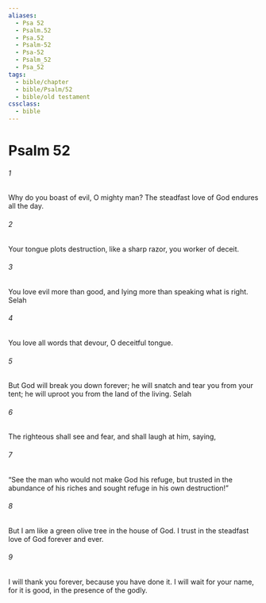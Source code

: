 ```yaml
---
aliases:
  - Psa 52
  - Psalm.52
  - Psa.52
  - Psalm-52
  - Psa-52
  - Psalm_52
  - Psa_52
tags:
  - bible/chapter
  - bible/Psalm/52
  - bible/old testament
cssclass:
  - bible
---
```


# Psalm 52

###### 1
Why do you boast of evil, O mighty man? The steadfast love of God endures all the day.
###### 2
Your tongue plots destruction, like a sharp razor, you worker of deceit.
###### 3
You love evil more than good, and lying more than speaking what is right. Selah
###### 4
You love all words that devour, O deceitful tongue.
###### 5
But God will break you down forever; he will snatch and tear you from your tent; he will uproot you from the land of the living. Selah
###### 6
The righteous shall see and fear, and shall laugh at him, saying,
###### 7
“See the man who would not make God his refuge, but trusted in the abundance of his riches and sought refuge in his own destruction!”
###### 8
But I am like a green olive tree in the house of God. I trust in the steadfast love of God forever and ever.
###### 9
I will thank you forever, because you have done it. I will wait for your name, for it is good, in the presence of the godly.


